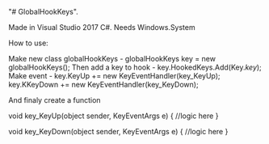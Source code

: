 "# GlobalHookKeys".

Made in Visual Studio 2017 C#.
Needs Windows.System

How to use:

Make new class globalHookKeys - globalHookKeys key = new globalHookKeys();
Then add a key to hook - key.HookedKeys.Add(Key.*key*);
Make event - key.KeyUp += new KeyEventHandler(key_KeyUp);
             key.KKeyDown += new KeyEventHandler(key_KeyDown);
             
And finaly create a function

void key_KeyUp(object sender, KeyEventArgs e)
{
    //logic here
}

void key_KeyDown(object sender, KeyEventArgs e)
{
    //logic here
}
